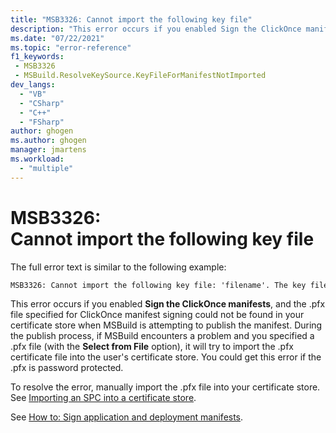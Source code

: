 ```yaml
---
title: "MSB3326: Cannot import the following key file"
description: "This error occurs if you enabled Sign the ClickOnce manifests, and the .pfx file specified for ClickOnce manifest signing could not be found in your certificate store when MSBuild is attempting to publish the manifest."
ms.date: "07/22/2021"
ms.topic: "error-reference"
f1_keywords:
 - MSB3326
 - MSBuild.ResolveKeySource.KeyFileForManifestNotImported
dev_langs:
  - "VB"
  - "CSharp"
  - "C++"
  - "FSharp"
author: ghogen
ms.author: ghogen
manager: jmartens
ms.workload:
  - "multiple"
---
```

# MSB3326: Cannot import the following key file

The full error text is similar to the following example:

```output
MSB3326: Cannot import the following key file: 'filename'. The key file may be password protected. To correct this, try to import the certificate again or import the certificate manually into the current user’s personal certificate store.
```

This error occurs if you enabled **Sign the ClickOnce manifests**, and the .pfx file specified for ClickOnce manifest signing could not be found in your certificate store when MSBuild is attempting to publish the manifest. During the publish process, if MSBuild encounters a problem and you specified a .pfx file (with the **Select from File** option), it will try to import the .pfx certificate file into the user's certificate store. You could get this error if the .pfx is password protected.

To resolve the error, manually import the .pfx file into your certificate store. See [Importing an SPC into a certificate store](/windows-hardware/drivers/install/importing-an-spc-into-a-certificate-store).

See [How to: Sign application and deployment manifests](../../ide/how-to-sign-application-and-deployment-manifests.md).
